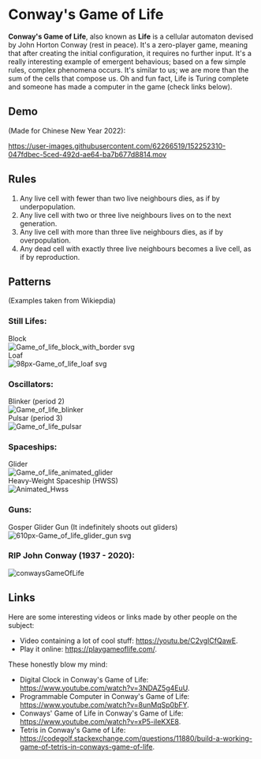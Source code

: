 # Conway's Game of Life

**Conway's Game of Life**, also known as **Life** is a cellular automaton devised by John Horton Conway (rest in peace). It's a zero-player game, meaning that after creating the initial configuration, it requires no further input. It's a really interesting example of emergent behavious; based on a few simple rules, complex phenomena occurs. It's similar to us; we are more than the sum of the cells that compose us. Oh and fun fact, Life is Turing complete and someone has made a computer in the game (check links below).

## Demo
(Made for Chinese New Year 2022):  

https://user-images.githubusercontent.com/62266519/152252310-047fdbec-5ced-492d-ae64-ba7b677d8814.mov


## Rules
1. Any live cell with fewer than two live neighbours dies, as if by underpopulation. 
2. Any live cell with two or three live neighbours lives on to the next generation. 
3. Any live cell with more than three live neighbours dies, as if by overpopulation. 
4. Any dead cell with exactly three live neighbours becomes a live cell, as if by reproduction.

## Patterns
(Examples taken from Wikiepdia)
### Still Lifes:
Block   
![Game_of_life_block_with_border svg](https://user-images.githubusercontent.com/62266519/152252560-1787390a-e818-443f-97e8-249983ce1c02.png)  
Loaf  
![98px-Game_of_life_loaf svg](https://user-images.githubusercontent.com/62266519/152252765-577444fc-a798-4666-a45f-a5bb72749bb4.png)
  
### Oscillators:
Blinker (period 2)  
![Game_of_life_blinker](https://user-images.githubusercontent.com/62266519/152252863-ebd73e5c-0406-49ce-b57d-646306ad27dd.gif)  
Pulsar (period 3)  
![Game_of_life_pulsar](https://user-images.githubusercontent.com/62266519/152252897-a1778692-e612-4df4-a6b3-0a2f8c10375e.gif)  

### Spaceships:
Glider  
![Game_of_life_animated_glider](https://user-images.githubusercontent.com/62266519/152252942-ca5bfaca-d41b-4fed-99df-a42101bc82be.gif)    
Heavy-Weight Spaceship (HWSS)  
![Animated_Hwss](https://user-images.githubusercontent.com/62266519/152253470-d4907c26-a6e6-4a3c-9d7a-1cbe76d1fa45.gif)

### Guns:
Gosper Glider Gun (It indefinitely shoots out gliders)  
![610px-Game_of_life_glider_gun svg](https://user-images.githubusercontent.com/62266519/152253113-7c40b5af-8100-4d23-8382-d03fb2fb550f.png)

### RIP John Conway (1937 - 2020):
![conwaysGameOfLife](https://user-images.githubusercontent.com/62266519/152917531-03967970-9e97-4ffe-8ceb-1328b732e03c.gif)


## Links
Here are some interesting videos or links made by other people on the subject:
* Video containing a lot of cool stuff: https://youtu.be/C2vgICfQawE.   
* Play it online: https://playgameoflife.com/.  

These honestly blow my mind:  
* Digital Clock in Conway's Game of Life: https://www.youtube.com/watch?v=3NDAZ5g4EuU.  
* Programmable Computer in Conway's Game of Life: https://www.youtube.com/watch?v=8unMqSp0bFY.  
* Conways' Game of Life in Conway's Game of Life: https://www.youtube.com/watch?v=xP5-iIeKXE8.  
* Tetris in Conway's Game of Life: https://codegolf.stackexchange.com/questions/11880/build-a-working-game-of-tetris-in-conways-game-of-life.  
